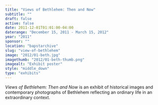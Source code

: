 ```yaml
---
title: "Views of Bethlehem: Then and Now"
subtitle: ""
draft: false
active: false
date: 2011-12-01T01:01:00-04:00
daterange: "December 15, 2011 - March 15, 2012"
year: "2011"
sponsor: ""
location: "bapstarchive"
slug: "view-of-bethlehem"
image: "2012/01-beth.jpg"
imagethumb: "2012/01-beth-thumb.png"
imagealt: "Exhibit poster"
style: "middle_down"
type: "exhibits"
---
```


<em>Views of Bethlehem: Then and Now</em> is an exhibit of historical   images and contemporary photographs of Bethlehem reflecting an ordinary   life in an extraordinary context.

<!--

Active:
    Yes (will appear on Exhibit's homepage)
    No (will not appear on Exhibit's homepage, but will appear in archives)

Gallery locations: 
    Burns Library (burns)
    Theology and Ministry Library (tml)
    O'Neill Level One (lvl1)
    O'Neill Level Three (lvl3)
    O'Neill Reading Room (reading)
    O'Neill Reading Room Back Wall (backwall)
    O'Neill Lobby (lobby)
    History Dept, Stokes Hall (stokes)
    Bapst Exhibits (bapsts)
    Archived Bapst Exhibits (bapstsarchive)
  
Need spaces for:

  Virtual Exhibits (virtual)
  Tip O'Neill (tiponeill)

Style:
    Poster on left, text on right (default)
    Poster on right, text on left (right)
    Poster large, centered above text (middle_top)
    Poster large, centered below text (middle_down)

Add'l images
    <img src="https://library.bc.edu/images/exhibits/XXXX/201X/00-XXXX.png" alt="words" class="float_left">
    <img src="https://library.bc.edu/images/exhibits/XXXX/201X/00-XXXX.png" alt="words" class="float_right">
    <img src="https://library.bc.edu/images/exhibits/XXXX/201X/00-XXXX.png" alt="words" class="center">

-->

